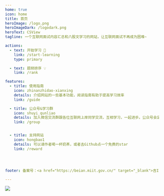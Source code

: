 ```yaml
---
home: true
icon: home
title: 首页
heroImage: /logo.png
heroImageDark: /logodark.png
heroText: CSView
tagline: 一个互联网面试内容汇总和八股文学习的网站，让互联网面试不再成为困难~

actions:
  - text: 开始学习 🧭
    link: /start-learning
    type: primary

  - text: 题频排序 💡
    link: /rank

features:
  - title: 使用指南
    icon: zhinanzhidao-xianxing
    details: 介绍网站的一些基本功能，阅读指南有助于提高学习效率
    link: /guide

  - title: 公众号&学习群
    icon: shuyi_qunliao
    details: 加入微信交流群跟各位互联网上岸同学交流，互相学习，一起进步。公众号会定期分享高质量面经解析
    link: /group


  - title: 支持网站
    icon: hongbao1
    details: 可以请作者喝一杯奶茶，或者去Github点一个免费的star
    link: /reward




footer: 备案号：<a href="https://beian.miit.gov.cn/" target="_blank">吉ICP备2023000735号-2</a>

---
```




![](https://pic.imgdb.cn/item/63f76e3bf144a01007ce499c.jpg)




